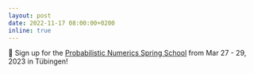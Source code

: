 ```yaml
---
layout: post
date: 2022-11-17 08:00:00+0200
inline: true
---
```


:memo: Sign up for the [Probabilistic Numerics Spring School](https://www.probnumschool.org/) from Mar 27 - 29, 2023 in Tübingen!

